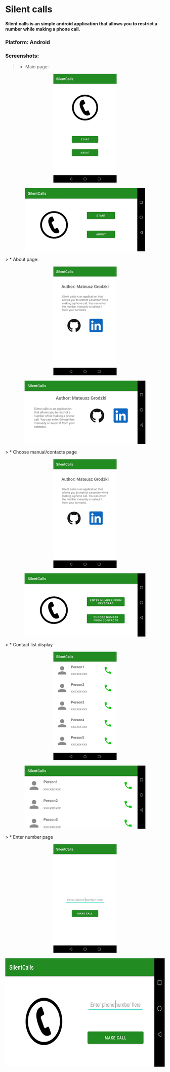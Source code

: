 # Silent calls
#### Silent calls is an simple android application that allows you to restrict a number while making a phone call.
### Platform: Android
### Screenshots: 
> * Main page:
<p align="center">
  <img src="./img/mainPortrait.jpg" width="200">
</p>
<p align="center">
  <img src ="./img/mainLandscape.jpg" height="200">
</p>
> * About page:
<p align="center">
  <img src="./img/aboutPortrait.jpg" width="200">
</p>
<p align="center">
  <img src ="./img/aboutLandscape.jpg" height="200">
</p>
> * Choose manual/contacts page
<p align="center">
  <img src="./img/aboutPortrait.jpg" width="200">
</p>
<p align="center">
  <img src ="./img/chooseLandscape.jpg" height="200">
</p>
> * Contact list display
<p align="center">
  <img src="./img/contactsPortrait.jpg" width="200">
</p>
<p align="center">
  <img src ="./img/contactsLandscape.jpg" height="200">
</p>
> * Enter number page
<p align="center">
  <img src="./img/callPortrait.jpg" width="200">
</p>
<p align="center">
  <img src ="./img/callLandscape.jpg" height="343,5">
</p>
